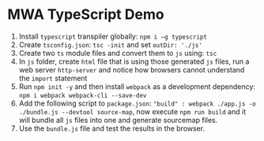 # MWA TypeScript Demo
1. Install `typescript` transpiler globally: `npm i –g typescript`
2. Create `tsconfig.json`: `tsc -init` and set `outDir: './js'`
3. Create two `ts` module files and convert them to `js` using: `tsc`
4. In `js` folder, create `html` file that is using those generated `js` files, run a web server `http-server` and notice how browsers cannot understand the `import` statement
5. Run `npm init -y` and then install `webpack` as a development dependency: `npm i webpack webpack-cli --save-dev`
6. Add the following script to `package.json`: `"build" : webpack ./app.js -o ./bundle.js --devtool source-map`, now execute `npm run build` and it will bundle all `js` files into one and generate sourcemap files.
7. Use the `bundle.js` file and test the results in the browser.
